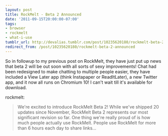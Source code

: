 ```yaml
---
layout: post
title: RockMelt - Beta 2 Announced
date: '2011-09-15T20:00:00-07:00'
tags:
- browser
- rockmelt
- what-i-use
tumblr_url: http://devalias.tumblr.com/post/10235620180/rockmelt-beta-2-announced
redirect_from: /post/10235620180/rockmelt-beta-2-announced
---
```

So in followup to my previous post on RockMelt, they have just put up news that beta 2 will be out soon with all sorts of sexy improvements! Chat had been redesigned to make chatting to multiple people easier, they have included a View Later app (think Instapaper or ReadItLater), a new Twitter app, and it now all runs on Chromium 10! I can't wait till it's available for download.

rockmelt:
> We're excited to introduce RockMelt Beta 2! While we've shipped 20 updates since November, RockMelt Beta 2 represents our most significant revision so far. One thing we're really proud of is how much people actually use RockMelt. People use RockMelt for more than 6 hours each day to share links...
